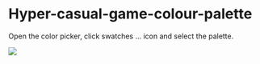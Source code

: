 # Hyper-casual-game-colour-palette

Open the color picker, click swatches ... icon and select the palette.

![](hc-colors.png)
